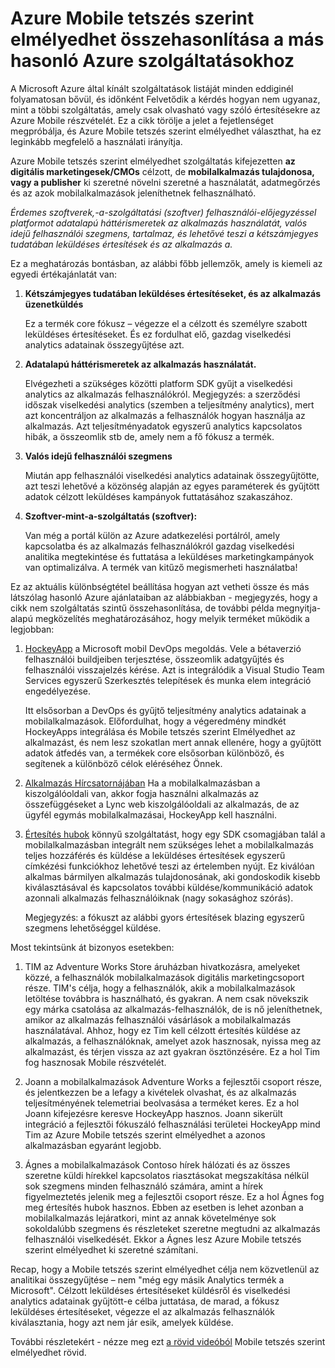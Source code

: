 <properties
    pageTitle="Azure Mobile tetszés szerint elmélyedhet összehasonlítása a más hasonló Azure szolgáltatásokhoz"
    description="Azure Mobile tetszés szerint elmélyedhet összehasonlítása a más szolgáltatásokkal hasonló Azure - HockeyApp, AppInsights, értesítés hubok"
    services="mobile-engagement"
    documentationCenter="mobile" 
    authors="piyushjo" 
    manager="erikre" 
    editor="" />

<tags
    ms.service="mobile-engagement"
    ms.workload="mobile"
    ms.tgt_pltfrm="na"
    ms.devlang="na"
    ms.topic="article"
    ms.date="08/19/2016"
    ms.author="piyushjo" />

# <a name="comparing-azure-mobile-engagement-with-other-similar-azure-services"></a>Azure Mobile tetszés szerint elmélyedhet összehasonlítása a más hasonló Azure szolgáltatásokhoz

A Microsoft Azure által kínált szolgáltatások listáját minden eddiginél folyamatosan bővül, és időnként Felvetődik a kérdés hogyan nem ugyanaz, mint a többi szolgáltatás, amely csak olvasható vagy szóló értesítésekre az Azure Mobile részvételét. Ez a cikk törölje a jelet a fejetlenséget megpróbálja, és Azure Mobile tetszés szerint elmélyedhet választhat, ha ez leginkább megfelelő a használati irányítja. 
 
Azure Mobile tetszés szerint elmélyedhet szolgáltatás kifejezetten **az digitális marketingesek/CMOs** célzott, de **mobilalkalmazás tulajdonosa, vagy a publisher** ki szeretné növelni szeretné a használatát, adatmegőrzés és az azok mobilalkalmazások jeleníthetnek felhasználható. 

*Érdemes szoftverek,-a-szolgáltatási (szoftver) felhasználói-előjegyzéssel platformot adatalapú háttérismeretek az alkalmazás használatát, valós idejű felhasználói szegmens, tartalmaz, és lehetővé teszi a kétszámjegyes tudatában leküldéses értesítések és az alkalmazás a.* 

Ez a meghatározás bontásban, az alábbi főbb jellemzők, amely is kiemeli az egyedi értékajánlatát van:

1.  **Kétszámjegyes tudatában leküldéses értesítéseket, és az alkalmazás üzenetküldés**
        
    Ez a termék core fókusz – végezze el a célzott és személyre szabott leküldéses értesítéseket. És ez fordulhat elő, gazdag viselkedési analytics adatainak összegyűjtése azt. 

2.  **Adatalapú háttérismeretek az alkalmazás használatát.**

    Elvégezheti a szükséges közötti platform SDK gyűjt a viselkedési analytics az alkalmazás felhasználókról. Megjegyzés: a szerződési időszak viselkedési analytics (szemben a teljesítmény analytics), mert azt koncentráljon az alkalmazás a felhasználók hogyan használja az alkalmazás. Azt teljesítményadatok egyszerű analytics kapcsolatos hibák, a összeomlik stb de, amely nem a fő fókusz a termék. 

3.  **Valós idejű felhasználói szegmens**

    Miután app felhasználói viselkedési analytics adatainak összegyűjtötte, azt teszi lehetővé a közönség alapján az egyes paraméterek és gyűjtött adatok célzott leküldéses kampányok futtatásához szakaszához. 

4.  **Szoftver-mint-a-szolgáltatás (szoftver):**

    Van még a portál külön az Azure adatkezelési portálról, amely kapcsolatba és az alkalmazás felhasználókról gazdag viselkedési analitika megtekintése és futtatása a leküldéses marketingkampányok van optimalizálva. A termék van kitűző megismerheti használatba!   
 
Ez az aktuális különbségtétel beállítása hogyan azt vetheti össze és más látszólag hasonló Azure ajánlataiban az alábbiakban - megjegyzés, hogy a cikk nem szolgáltatás szintű összehasonlítása, de további példa megnyitja-alapú megközelítés meghatározásához, hogy melyik terméket működik a legjobban:
 
1.  [HockeyApp](https://azure.microsoft.com/services/hockeyapp/) a Microsoft mobil DevOps megoldás. Vele a bétaverzió felhasználói buildjeiben terjesztése, összeomlik adatgyűjtés és felhasználói visszajelzés kérése. Azt is integrálódik a Visual Studio Team Services egyszerű Szerkesztés telepítések és munka elem integráció engedélyezése. 
    
    Itt elsősorban a DevOps és gyűjtő teljesítmény analytics adatainak a mobilalkalmazások. Előfordulhat, hogy a végeredmény mindkét HockeyApps integrálása és Mobile tetszés szerint Elmélyedhet az alkalmazást, és nem lesz szokatlan mert annak ellenére, hogy a gyűjtött adatok átfedés van, a termékek core elsősorban különböző, és segítenek a különböző célok eléréséhez Önnek.  

2.  [Alkalmazás Hírcsatornájában](../application-insights/app-insights-overview.md) Ha a mobilalkalmazásban a kiszolgálóoldali van, akkor fogja használni alkalmazás az összefüggéseket a Lync web kiszolgálóoldali az alkalmazás, de az ügyfél egymás mobilalkalmazásai, HockeyApp kell használni. 

3.  [Értesítés hubok](https://azure.microsoft.com/services/notification-hubs/) könnyű szolgáltatást, hogy egy SDK csomagjában talál a mobilalkalmazásban integrált nem szükséges lehet a mobilalkalmazás teljes hozzáférés és küldése a leküldéses értesítések egyszerű címkézési funkciókhoz lehetővé teszi az értelemben nyújt. Ez kiválóan alkalmas bármilyen alkalmazás tulajdonosának, aki gondoskodik kisebb kiválasztásával és kapcsolatos további küldése/kommunikáció adatok azonnali alkalmazás felhasználóiknak (nagy sokasághoz szórás). 

    Megjegyzés: a fókuszt az alábbi gyors értesítések blazing egyszerű szegmens lehetőséggel küldése. 

Most tekintsünk át bizonyos esetekben:

1.  TIM az Adventure Works Store áruházban hivatkozásra, amelyeket közzé, a felhasználók mobilalkalmazások digitális marketingcsoport része. TIM's célja, hogy a felhasználók, akik a mobilalkalmazások letöltése továbbra is használható, és gyakran. A nem csak növekszik egy márka csatolása az alkalmazás-felhasználók, de is nő jeleníthetnek, amikor az alkalmazás felhasználói vásárlások a mobilalkalmazás használatával. Ahhoz, hogy ez Tim kell célzott értesítés küldése az alkalmazás, a felhasználóknak, amelyet azok hasznosak, nyissa meg az alkalmazást, és térjen vissza az azt gyakran ösztönzésére. Ez a hol Tim fog hasznosak Mobile részvételét. 

2.  Joann a mobilalkalmazások Adventure Works a fejlesztői csoport része, és jelentkezzen be a lefagy a kivételek olvashat, és az alkalmazás teljesítményének telemetriai beolvasása a terméket keres. Ez a hol Joann kifejezésre keresve HockeyApp hasznos. Joann sikerült integráció a fejlesztői fókuszáló felhasználási területei HockeyApp mind Tim az Azure Mobile tetszés szerint elmélyedhet a azonos alkalmazásban egyaránt legjobb. 

3.  Ágnes a mobilalkalmazások Contoso hírek hálózati és az összes szeretne küldi hírekkel kapcsolatos riasztásokat megszakítása nélkül sok szegmens minden felhasználó számára, amint a hírek figyelmeztetés jelenik meg a fejlesztői csoport része. Ez a hol Ágnes fog meg értesítés hubok hasznos. Ebben az esetben is lehet azonban a mobilalkalmazás lejáratkori, mint az annak követelménye sok sokoldalúbb szegmens és részleteket szeretne megtudni az alkalmazás felhasználói viselkedését. Ekkor a Ágnes lesz Azure Mobile tetszés szerint elmélyedhet ki szeretné számítani. 
 
Recap, hogy a Mobile tetszés szerint elmélyedhet célja nem közvetlenül az analitikai összegyűjtése – nem "még egy másik Analytics termék a Microsoft". Célzott leküldéses értesítéseket küldésről és viselkedési analytics adatainak gyűjtött-e célba juttatása, de marad, a fókusz leküldéses értesítéseket, végezze el az alkalmazás felhasználók kiválasztania, hogy azt nem jár esik, amelyek küldése. 

További részletekért - nézze meg ezt [a rövid videóból](mobile-engagement-overview.md) Mobile tetszés szerint elmélyedhet rövid. 

